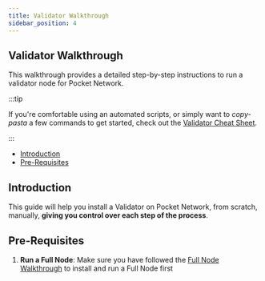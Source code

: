 ```yaml
---
title: Validator Walkthrough
sidebar_position: 4
---
```


## Validator Walkthrough <!-- omit in toc -->

<!-- TODO_MAINNET(@okdas, #754): Update this page with all the details. -->

This walkthrough provides a detailed step-by-step instructions to run a validator node for Pocket Network.

:::tip

If you're comfortable using an automated scripts, or simply want to _copy-pasta_ a
few commands to get started, check out the [Validator Cheat Sheet](../quickstart/validator_cheatsheet.md).

:::

- [Introduction](#introduction)
- [Pre-Requisites](#pre-requisites)

## Introduction

This guide will help you install a Validator on Pocket Network, from scratch, manually,
**giving you control over each step of the process**.

## Pre-Requisites

1. **Run a Full Node**: Make sure you have followed the [Full Node Walkthrough](../run_a_node/full_node_walkthrough.md) to install and run a Full Node first
